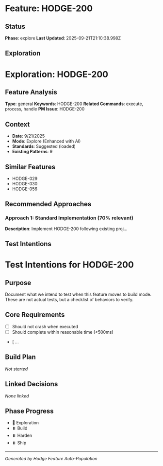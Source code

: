 # Feature: HODGE-200

## Status
**Phase**: explore
**Last Updated**: 2025-09-21T21:10:38.998Z

## Exploration
# Exploration: HODGE-200

## Feature Analysis
**Type**: general
**Keywords**: HODGE-200
**Related Commands**: execute, process, handle
**PM Issue**: HODGE-200

## Context
- **Date**: 9/21/2025
- **Mode**: Explore (Enhanced with AI)
- **Standards**: Suggested (loaded)
- **Existing Patterns**: 9


## Similar Features
- HODGE-029
- HODGE-030
- HODGE-056




## Recommended Approaches


### Approach 1: Standard Implementation (70% relevant)
**Description**: Implement HODGE-200 following existing proj...

## Test Intentions
# Test Intentions for HODGE-200

## Purpose
Document what we intend to test when this feature moves to build mode.
These are not actual tests, but a checklist of behaviors to verify.

## Core Requirements
- [ ] Should not crash when executed
- [ ] Should complete within reasonable time (<500ms)
- [ ...

## Build Plan
_Not started_

## Linked Decisions
_None linked_




## Phase Progress
- 🔄 Exploration
- ⏸️ Build
- ⏸️ Harden
- ⏸️ Ship

---
_Generated by Hodge Feature Auto-Population_
